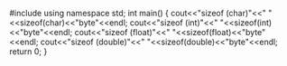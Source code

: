 #include<iostream>
using namespace std;
int main()
{
   cout<<"sizeof (char)"<<" "<<sizeof(char)<<"byte"<<endl;
   cout<<"sizeof (int)"<<" "<<sizeof(int)<<"byte"<<endl;
   cout<<"sizeof (float)"<<" "<<sizeof(float)<<"byte"<<endl;
   cout<<"sizeof (double)"<<" "<<sizeof(double)<<"byte"<<endl;
    return 0;
}

